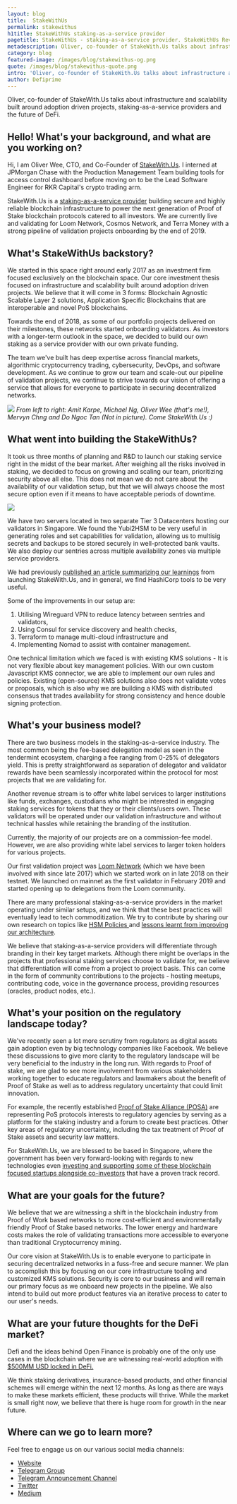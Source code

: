 ```yaml
---
layout: blog
title:  StakeWithUs
permalink: stakewithus
h1title: StakeWithUs staking-as-a-service provider
pagetitle: StakeWithUs - staking-as-a-service provider. StakeWithUs Review.
metadescription: Oliver, co-founder of StakeWith.Us talks about infrastructure and scalability built around adoption driven projects, staking-as-a-service providers and the future of DeFi.
category: blog
featured-image: /images/blog/stakewithus-og.png
quote: /images/blog/stakewithus-quote.png
intro: 'Oliver, co-founder of StakeWith.Us talks about infrastructure and scalability built around adoption driven projects, staking-as-a-service providers and the future of DeFi. '
author: Defiprime
---
```

Oliver, co-founder of StakeWith.Us talks about infrastructure and scalability built around adoption driven projects, staking-as-a-service providers and the future of DeFi.

## Hello! What's your background, and what are you working on?

Hi, I am Oliver Wee, CTO, and Co-Founder of [StakeWith.Us](https://stakewith.us/). I interned at JPMorgan Chase with the Production Management Team building tools for access control dashboard before moving on to be the Lead Software Engineer for RKR Capital's crypto trading arm.

StakeWith.Us is a [staking-as-a-service provider](/staking) building secure and highly reliable blockchain infrastructure to power the next generation of Proof of Stake blockchain protocols catered to all investors. We are currently live and validating for Loom Network, Cosmos Network, and Terra Money with a strong pipeline of validation projects onboarding by the end of 2019.

## What's StakeWithUs backstory?

We started in this space right around early 2017 as an investment firm focused exclusively on the blockchain space. Our core investment thesis focused on infrastructure and scalability built around adoption driven projects. We believe that it will come in 3 forms: Blockchain Agnostic Scalable Layer 2 solutions, Application Specific Blockchains that are interoperable and novel PoS blockchains.

Towards the end of 2018, as some of our portfolio projects delivered on their milestones, these networks started onboarding validators. As investors with a longer-term outlook in the space, we decided to build our own staking as a service provider with our own private funding.

The team we've built has deep expertise across financial markets, algorithmic cryptocurrency trading, cybersecurity, DevOps, and software development. As we continue to grow our team and scale-out our pipeline of validation projects, we continue to strive towards our vision of offering a service that allows for everyone to participate in securing decentralized networks.

![](/images/blog/StakeWithUs1.jpg)
_From left to right: Amit Karpe, Michael Ng, Oliver Wee (that's me!), Mervyn Chng and Do Ngoc Tan (Not in picture). Come StakeWith.Us :)_


## What went into building the StakeWithUs?

It took us three months of planning and R&D to launch our staking service right in the midst of the bear market. After weighing all the risks involved in staking, we decided to focus on growing and scaling our team, prioritizing security above all else. This does not mean we do not care about the availability of our validation setup, but that we will always choose the most secure option even if it means to have acceptable periods of downtime.

![](/images/blog/StakeWithUs2.png)

We have two servers located in two separate Tier 3 Datacenters hosting our validators in Singapore. We found the Yubi2HSM to be very useful in generating roles and set capabilities for validation, allowing us to multisig secrets and backups to be stored securely in well-protected bank vaults. We also deploy our sentries across multiple availability zones via multiple service providers.

We had previously [published an article summarizing our learnings](https://medium.com/stakewithus/our-validation-architecture-and-learnings-at-stakewith-us-1876470ec908) from launching StakeWith.Us, and in general, we find HashiCorp tools to be very useful.

Some of the improvements in our setup are:
1. Utilising Wireguard VPN to reduce latency between sentries and validators,
2. Using Consul for service discovery and health checks,
3. Terraform to manage multi-cloud infrastructure and
4. Implementing Nomad to assist with container management.

One technical limitation which we faced is with existing KMS solutions - It is not very flexible about key management policies. With our own custom Javascript KMS connector, we are able to implement our own rules and policies. Existing (open-source) KMS solutions also does not validate votes or proposals, which is also why we are building a KMS with distributed consensus that trades availability for strong consistency and hence double signing protection.

## What's your business model?

There are two business models in the staking-as-a-service industry. The most common being the fee-based delegation model as seen in the tendermint ecosystem, charging a fee ranging from 0-25% of delegators yield. This is pretty straightforward as separation of delegator and validator rewards have been seamlessly incorporated within the protocol for most projects that we are validating for.

Another revenue stream is to offer white label services to larger institutions like funds, exchanges, custodians who might be interested in engaging staking services for tokens that they or their clients/users own. These validators will be operated under our validation infrastructure and without technical hassles while retaining the branding of the institution.

Currently, the majority of our projects are on a commission-fee model. However, we are also providing white label services to larger token holders for various projects.

Our first validation project was [Loom Network](https://loomx.io/) (which we have been involved with since late 2017) which we started work on in late 2018 on their testnet. We launched on mainnet as the first validator in February 2019 and started opening up to delegations from the Loom community.

There are many professional staking-as-a-service providers in the market operating under similar setups, and we think that these best practices will eventually lead to tech commoditization. We try to contribute by sharing our own research on topics like [HSM Policies ](https://medium.com/loom-network/hsm-policies-and-the-importance-of-validator-security-ec8a4cc1b6f)and [lessons learnt from improving our architecture](https://medium.com/stakewithus/our-validation-architecture-and-learnings-at-stakewith-us-1876470ec908).

We believe that staking-as-a-service providers will differentiate through branding in their key target markets. Although there might be overlaps in the projects that professional staking services choose to validate for, we believe that differentiation will come from a project to project basis. This can come in the form of community contributions to the projects - hosting meetups, contributing code, voice in the governance process, providing resources (oracles, product nodes, etc.).


## What's your position on the regulatory landscape today?

We've recently seen a lot more scrutiny from regulators as digital assets gain adoption even by big technology companies like Facebook. We believe these discussions to give more clarity to the regulatory landscape will be very beneficial to the industry in the long run. With regards to Proof of stake, we are glad to see more involvement from various stakeholders working together to educate regulators and lawmakers about the benefit of Proof of Stake as well as to address regulatory uncertainty that could limit innovation.

For example, the recently established [Proof of Stake Alliance (POSA)](https://www.proofofstakealliance.org/) are representing PoS protocols interests to regulatory agencies by serving as a platform for the staking industry and a forum to create best practices. Other key areas of regulatory uncertainty, including the tax treatment of Proof of  Stake assets and security law matters.

For StakeWith.Us, we are blessed to be based in Singapore, where the government has been very forward-looking with regards to new technologies even [investing and supporting some of these blockchain focused startups alongside co-investors](https://e27.co/aiming-at-deep-tech-startups-sginnovate-partners-with-five-new-co-investors-20190427/) that have a proven track record.


## What are your goals for the future?

We believe that we are witnessing a shift in the blockchain industry from Proof of Work based networks to more cost-efficient and environmentally friendly Proof of Stake based networks. The lower energy and hardware costs makes the role of validating transactions more accessible to everyone than traditional Cryptocurrency mining.

Our core vision at StakeWith.Us is to enable everyone to participate in securing decentralized networks in a fuss-free and secure manner. We plan to accomplish this by focusing on our core infrastructure tooling and customized KMS solutions. Security is core to our business and will remain our primary focus as we onboard new projects in the pipeline. We also intend to build out more product features via an iterative process to cater to our user's needs.


## What are your future thoughts for the DeFi market?

Defi and the ideas behind Open Finance is probably one of the only use cases in the blockchain where we are witnessing real-world adoption with [$500MM USD locked in DeFi.](https://defipulse.com/)

We think staking derivatives, insurance-based products, and other financial schemes will emerge within the next 12 months. As long as there are ways to make these markets efficient, these products will thrive.  While the market is small right now, we believe that there is huge room for growth in the near future.


## Where can we go to learn more?

Feel free to engage us on our various social media channels:

- [Website](https://stakewith.us/)
- [Telegram Group](https://t.me/StakeWithUs)
- [Telegram Announcement Channel](https://t.me/stakewithusann)
- [Twitter](https://twitter.com/StakeWithUs)
- [Medium](https://medium.com/@StakeWithUs)
